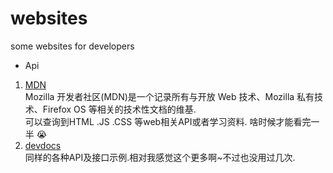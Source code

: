 # websites
some websites for developers<br>
* Api <br>
1. [MDN](https://developer.mozilla.org/zh-CN/)<br>
 Mozilla 开发者社区(MDN)是一个记录所有与开放 Web 技术、Mozilla 私有技术、Firefox OS 等相关的技术性文档的维基.<br>
 可以查询到HTML .JS .CSS 等web相关API或者学习资料. 啥时候才能看完一半 :sob:
2. [devdocs](http://devdocs.io/angular/)<br>
 同样的各种API及接口示例.相对我感觉这个更多啊~不过也没用过几次.
